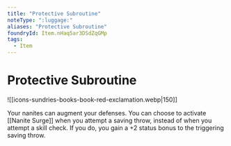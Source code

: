 ```yaml
---
title: "Protective Subroutine"
noteType: ":luggage:"
aliases: "Protective Subroutine"
foundryId: Item.nHaq5ar3DSdZqGMp
tags:
  - Item
---
```


# Protective Subroutine
![[icons-sundries-books-book-red-exclamation.webp|150]]

Your nanites can augment your defenses. You can choose to activate [[Nanite Surge]] when you attempt a saving throw, instead of when you attempt a skill check. If you do, you gain a +2 status bonus to the triggering saving throw.
